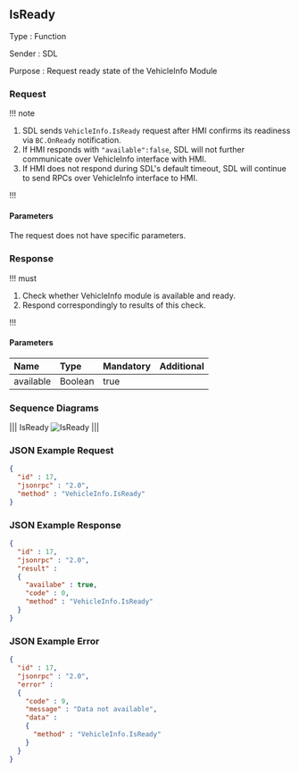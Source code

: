 ## IsReady

Type
: Function

Sender
: SDL

Purpose
: Request ready state of the VehicleInfo Module

### Request

!!! note

1. SDL sends `VehicleInfo.IsReady` request after HMI confirms its readiness via `BC.OnReady` notification.
2. If HMI responds with `"available":false`, SDL will not further communicate over VehicleInfo interface with HMI.
3. If HMI does not respond during SDL's default timeout, SDL will continue to send RPCs over VehicleInfo interface to HMI.

!!!

#### Parameters

The request does not have specific parameters.

### Response

!!! must

1. Check whether VehicleInfo module is available and ready.
2. Respond correspondingly to results of this check.

!!!

#### Parameters

|Name|Type|Mandatory|Additional|
|:---|:---|:--------|:---------|
|available|Boolean|true||

### Sequence Diagrams
|||
IsReady
![IsReady](./assets/IsReady.png)
|||

### JSON Example Request

```json
{
  "id" : 17,
  "jsonrpc" : "2.0",
  "method" : "VehicleInfo.IsReady"
}
```

### JSON Example Response

```json
{
  "id" : 17,
  "jsonrpc" : "2.0",
  "result" :
  {
    "availabe" : true,
    "code" : 0,
    "method" : "VehicleInfo.IsReady"
  }
}
```

### JSON Example Error

```json
{
  "id" : 17,
  "jsonrpc" : "2.0",
  "error" :
  {
    "code" : 9,
    "message" : "Data not available",
    "data" :
    {
      "method" : "VehicleInfo.IsReady"
    }
  }
}
```
